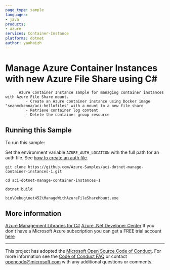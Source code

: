 ```yaml
---
page_type: sample
languages:
- java
products:
- azure
services: Container-Instance
platforms: dotnet
author: yaohaizh
---
```


# Manage Azure Container Instances with new Azure File Share using C# #

          Azure Container Instance sample for managing container instances with Azure File Share mount.
             - Create an Azure container instance using Docker image "seanmckenna/aci-hellofiles" with a mount to a new file share
             - Retrieve container log content
             - Delete the container group resource


## Running this Sample ##

To run this sample:

Set the environment variable `AZURE_AUTH_LOCATION` with the full path for an auth file. See [how to create an auth file](https://github.com/Azure/azure-libraries-for-net/blob/master/AUTH.md).

    git clone https://github.com/Azure-Samples/aci-dotnet-manage-container-instances-1.git

    cd aci-dotnet-manage-container-instances-1

    dotnet build

    bin\Debug\net452\ManageWithAzureFileShareMount.exe

## More information ##

[Azure Management Libraries for C#](https://github.com/Azure/azure-sdk-for-net/tree/Fluent)
[Azure .Net Developer Center](https://azure.microsoft.com/en-us/develop/net/)
If you don't have a Microsoft Azure subscription you can get a FREE trial account [here](http://go.microsoft.com/fwlink/?LinkId=330212)

---

This project has adopted the [Microsoft Open Source Code of Conduct](https://opensource.microsoft.com/codeofconduct/). For more information see the [Code of Conduct FAQ](https://opensource.microsoft.com/codeofconduct/faq/) or contact [opencode@microsoft.com](mailto:opencode@microsoft.com) with any additional questions or comments.